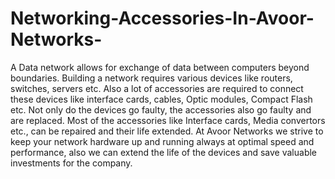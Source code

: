 # Networking-Accessories-In-Avoor-Networks-
A Data network allows for exchange of data between computers beyond boundaries. Building a network requires various devices like routers, switches, servers etc. Also a lot of accessories are required to connect these devices like interface cards, cables, Optic modules, Compact Flash etc.  Not only do the devices go faulty, the accessories also go faulty and are replaced. Most of the accessories like Interface cards, Media convertors etc., can be repaired and their life extended. At Avoor Networks we strive to keep your network hardware up and running always at optimal speed and performance, also we can extend the life of the devices and save valuable investments for the company.   
